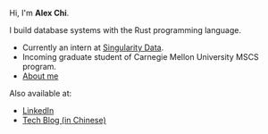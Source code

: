 Hi, I'm **Alex Chi**.

I build database systems with the Rust programming language.

* Currently an intern at [Singularity Data](https://github.com/singularity-data/).
* Incoming graduate student of Carnegie Mellon University MSCS program.
* [About me](https://www.skyzh.dev/pages/about/)

Also available at:

* [LinkedIn](https://www.linkedin.com/in/alex-chi-skyzh/)
* [Tech Blog (in Chinese)](https://www.skyzh.dev/posts)
